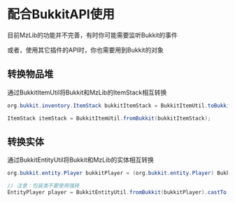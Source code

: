 # 配合BukkitAPI使用

目前MzLib的功能并不完善，有时你可能需要监听Bukkit的事件

或者，使用其它插件的API时，你也需要用到Bukkit的对象

## 转换物品堆

通过BukkitItemUtil将Bukkit和MzLib的ItemStack相互转换

```java
org.bukkit.inventory.ItemStack bukkitItemStack = BukkitItemUtil.toBukkit(itemStack);
```
```java
ItemStack itemStack = BukkitItemUtil.fromBukkit(bukkitItemStack);
```

## 转换实体

通过BukkitEntityUtil将Bukkit和MzLib的实体相互转换

```java
org.bukkit.entity.Player bukkitPlayer = (org.bukkit.entity.Player) BukkitEntityUtil.toBukkit(player);
```
```java
// 注意：包装类不要使用强转
EntityPlayer player = BukkitEntityUtil.fromBukkit(bukkitPlayer).castTo(EntityPlayer::create);
```